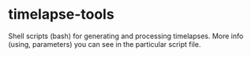 # timelapse-tools

Shell scripts (bash) for generating and processing timelapses.
More info (using, parameters) you can see in the particular script file.